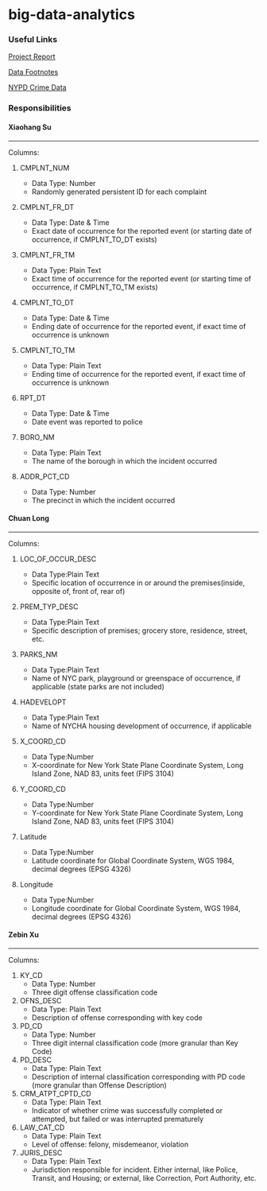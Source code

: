 # big-data-analytics

### Useful Links

[Project Report](https://docs.google.com/document/d/14SnZ_6uk6oxmgjR6I7VQr0qOu1YXDGigYqDEVj2ZFw0/edit)

[Data Footnotes](http://www.nyc.gov/html/nypd/downloads/pdf/analysis_and_planning/nypd_incident_level_data_footnotes.pdf)

[NYPD Crime Data](https://data.cityofnewyork.us/Public-Safety/NYPD-Complaint-Data-Historic/qgea-i56i)

### Responsibilities

#### Xiaohang Su
-------------
Columns:

1. CMPLNT_NUM
	* Data Type: Number
	* Randomly generated persistent ID for each complaint

2. CMPLNT\_FR_DT
	* Data Type: Date & Time
	* Exact date of occurrence for the reported event (or starting date of occurrence, if CMPLNT_TO_DT exists)

3. CMPLNT\_FR_TM
	* Data Type: Plain Text
	* Exact time of occurrence for the reported event (or starting time of occurrence, if CMPLNT_TO_TM exists)

4. CMPLNT\_TO_DT
	* Data Type: Date & Time
	* Ending date of occurrence for the reported event, if exact time of occurrence is unknown

5. CMPLNT\_TO_TM
	* Data Type: Plain Text
	* Ending time of occurrence for the reported event, if exact time of occurrence is unknown

6. RPT_DT
	* Data Type: Date & Time
	* Date event was reported to police

7. BORO_NM
	* Data Type: Plain Text
	* The name of the borough in which the incident occurred

8. ADDR\_PCT_CD
	* Data Type: Number
	* The precinct in which the incident occurred

#### Chuan Long
---------------
Columns:

1. LOC_OF_OCCUR_DESC
	* Data Type:Plain Text
	* Specific location of occurrence in or around the premises(inside, opposite of, front of, rear of)

2. PREM_TYP_DESC
	* Data Type:Plain Text
	* Specific description of premises; grocery store, residence, street, etc. 

3. PARKS_NM
	* Data Type:Plain Text
	* Name of NYC park, playground or greenspace of occurrence, if applicable (state parks are not included)

4. HADEVELOPT
	* Data Type:Plain Text
	* Name of NYCHA housing development of occurrence, if applicable

5. X_COORD_CD
	* Data Type:Number
	* X-coordinate for New York State Plane Coordinate System, Long Island Zone, NAD 83, units feet (FIPS 3104)

6. Y_COORD_CD
	* Data Type:Number
	* Y-coordinate for New York State Plane Coordinate System, Long Island Zone, NAD 83, units feet (FIPS 3104)

7. Latitude
	* Data Type:Number
	* Latitude coordinate for Global Coordinate System, WGS 1984, decimal degrees (EPSG 4326)

8. Longitude
	* Data Type:Number
	* Longitude coordinate for Global Coordinate System, WGS 1984, decimal degrees (EPSG 4326)

#### Zebin Xu
---------------
Columns:

1. KY_CD
    * Data Type: Number
    * Three digit offense classification code
2. OFNS_DESC
    * Data Type: Plain Text
    * Description of offense corresponding with key code
3. PD_CD
    * Data Type: Number
    * Three digit internal classification code (more granular than Key Code)
4. PD_DESC
    * Data Type: Plain Text
    * Description of internal classification corresponding with PD code (more granular than Offense Description)
5. CRM_ATPT_CPTD_CD
    * Data Type: Plain Text
    * Indicator of whether crime was successfully completed or attempted, but failed or was interrupted prematurely
6. LAW_CAT_CD
    * Data Type: Plain Text
    * Level of offense: felony, misdemeanor, violation
7. JURIS_DESC
    * Data Type: Plain Text
    * Jurisdiction responsible for incident. Either internal, like Police, Transit, and Housing; or external, like Correction, Port Authority, etc.
